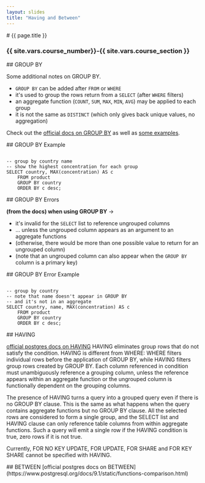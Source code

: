```yaml
---
layout: slides
title: "Having and Between"
---
```


<section markdown="block" class="intro-slide">
# {{ page.title }}


### {{ site.vars.course_number}}-{{ site.vars.course_section }}

<p><small></small></p>
</section>


<section markdown="block">
## GROUP BY 

Some additional notes on GROUP BY.

* `GROUP BY` can be added after `FROM` or `WHERE`
* it's used to group the rows return from a `SELECT` (after `WHERE` filters)
* an aggregate function (`COUNT`, `SUM`, `MAX`, `MIN`, `AVG`) may be applied to each group
* it is not the same as `DISTINCT` (which only gives back unique values, no aggregation)

Check out the [official docs on GROUP BY](https://www.postgresql.org/docs/current/static/sql-select.html#SQL-GROUPBY) as well as [some examples](http://www.postgresqltutorial.com/postgresql-group-by/).

</section>


<section markdown="block">
## GROUP BY Example

<pre><code data-trim contenteditable>
-- group by country name
-- show the highest concentration for each group
SELECT country, MAX(concentration) AS c 
    FROM product 
    GROUP BY country 
    ORDER BY c desc;
</code></pre>
</section>

<section markdown="block">
## GROUP BY Errors

__(from the docs) when using GROUP BY__ &rarr;

* it's invalid for the `SELECT` list to reference ungrouped columns 
* ... unless the ungrouped column appears as an argument to an aggregate functions
* (otherwise, there would be more than one possible value to return for an ungrouped column)
* (note that an ungrouped column can also appear when the `GROUP BY` column is a primary key)

</section>
<section markdown="block">
## GROUP BY Error Example

<pre><code data-trim contenteditable>
-- group by country 
-- note that name doesn't appear in GROUP BY
-- and it's not in an aggregate
SELECT country, name, MAX(concentration) AS c 
    FROM product 
    GROUP BY country 
    ORDER BY c desc;
</code></pre>
</section>

<section markdown="block">
## HAVING

[official postgres docs on HAVING](https://www.postgresql.org/docs/current/static/sql-select.html#SQL-HAVING)
HAVING eliminates group rows that do not satisfy the condition. HAVING is different from WHERE: WHERE filters individual rows before the application of GROUP BY, while HAVING filters group rows created by GROUP BY. Each column referenced in condition must unambiguously reference a grouping column, unless the reference appears within an aggregate function or the ungrouped column is functionally dependent on the grouping columns.

The presence of HAVING turns a query into a grouped query even if there is no GROUP BY clause. This is the same as what happens when the query contains aggregate functions but no GROUP BY clause. All the selected rows are considered to form a single group, and the SELECT list and HAVING clause can only reference table columns from within aggregate functions. Such a query will emit a single row if the HAVING condition is true, zero rows if it is not true.

Currently, FOR NO KEY UPDATE, FOR UPDATE, FOR SHARE and FOR KEY SHARE cannot be specified with HAVING.
</section>

<section markdown="block">
## BETWEEN
[official postgres docs on BETWEEN](https://www.postgresql.org/docs/9.1/static/functions-comparison.html)
</section>